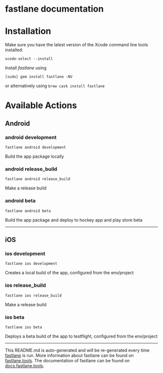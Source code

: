 fastlane documentation
================
# Installation

Make sure you have the latest version of the Xcode command line tools installed:

```
xcode-select --install
```

Install _fastlane_ using
```
[sudo] gem install fastlane -NV
```
or alternatively using `brew cask install fastlane`

# Available Actions
## Android
### android development
```
fastlane android development
```
Build the app package locally
### android release_build
```
fastlane android release_build
```
Make a release build
### android beta
```
fastlane android beta
```
Build the app package and deploy to hockey app and play store beta

----

## iOS
### ios development
```
fastlane ios development
```
Creates a local build of the app, configured from the env/project
### ios release_build
```
fastlane ios release_build
```
Make a release build
### ios beta
```
fastlane ios beta
```
Deploys a beta build of the app to testflight, configured from the env/project

----

This README.md is auto-generated and will be re-generated every time [fastlane](https://fastlane.tools) is run.
More information about fastlane can be found on [fastlane.tools](https://fastlane.tools).
The documentation of fastlane can be found on [docs.fastlane.tools](https://docs.fastlane.tools).
